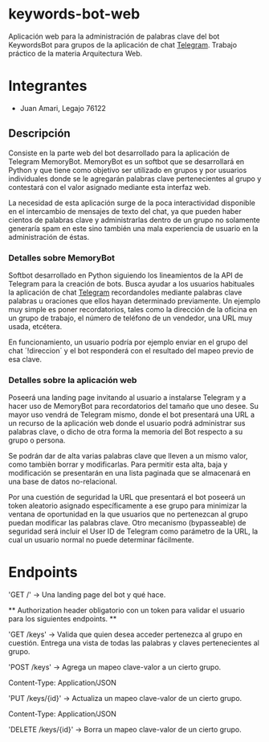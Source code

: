 # keywords-bot-web
Aplicación web para la administración de palabras clave del bot KeywordsBot para grupos de la aplicación de chat [Telegram](http://telegram.org). Trabajo práctico de la materia Arquitectura Web.

# Integrantes
- Juan Amari, Legajo 76122

## Descripción
Consiste en la parte web del bot desarrollado para la aplicación de Telegram MemoryBot. MemoryBot es un softbot que se desarrollará en Python y que tiene como objetivo ser utilizado en grupos y por usuarios individuales donde se le agregarán palabras clave pertenecientes al grupo y contestará con el valor asignado mediante esta interfaz web.

La necesidad de esta aplicación surge de la poca interactividad disponible en el intercambio de mensajes de texto del chat, ya que pueden haber cientos de palabras clave y administrarlas dentro de un grupo no solamente generaría spam en este sino también una mala experiencia de usuario en la administración de éstas.

### Detalles sobre MemoryBot
Softbot desarrollado en Python siguiendo los lineamientos de la API de Telegram para la creación de bots. Busca ayudar a los usuarios habituales la aplicación de chat [Telegram](http://telegram.org) recordandoles mediante palabras clave palabras u oraciones que ellos hayan determinado previamente. Un ejemplo muy simple es poner recordatorios, tales como la dirección de la oficina en un grupo de trabajo, el número de teléfono de un vendedor, una URL muy usada, etcétera.

En funcionamiento, un usuario podría por ejemplo enviar en el grupo del chat ´!direccion´ y el bot responderá con el resultado del mapeo previo de esa clave.

### Detalles sobre la aplicación web
Poseerá una landing page invitando al usuario a instalarse Telegram y a hacer uso de MemoryBot para recordatorios del tamaño que uno desee. Su mayor uso vendrá de Telegram mismo, donde el bot presentará una URL a un recurso de la aplicación web donde el usuario podrá administrar sus palabras clave, o dicho de otra forma la memoria del Bot respecto a su grupo o persona.

Se podrán dar de alta varias palabras clave que lleven a un mismo valor, como tambièn borrar y modificarlas. Para permitir esta alta, baja y modificación se presentarán en una lista paginada que se almacenará en una base de datos no-relacional.

Por una cuestión de seguridad la URL que presentará el bot poseerá un token aleatorio asignado específicamente a ese grupo para minimizar la ventana de oportunidad en la que usuarios que no pertenezcan al grupo puedan modificar las palabras clave. Otro mecanismo (bypasseable) de seguridad será incluir el User ID de Telegram como parámetro de la URL, la cual un usuario normal no puede determinar fácilmente.

# Endpoints

'GET /' -> Una landing page del bot y qué hace.

** Authorization header obligatorio con un token para validar el usuario para los siguientes endpoints. **

'GET /keys' ->  Valida que quien desea acceder pertenezca al grupo en cuestión. Entrega una vista de todas las palabras y claves 
pertenecientes al grupo.


'POST /keys' -> Agrega un mapeo clave-valor a un cierto grupo.

Content-Type: Application/JSON


'PUT /keys/{id}' -> Actualiza un mapeo clave-valor de un cierto grupo.

Content-Type: Application/JSON


'DELETE /keys/{id}' -> Borra un mapeo clave-valor de un cierto grupo.
